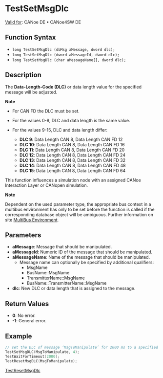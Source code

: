 # TestSetMsgDlc

[Valid for](../../../Shared/FeatureAvailability.md): CANoe DE • CANoe4SW DE

## Function Syntax

- `long TestSetMsgDlc (dbMsg aMessage, dword dlc);`
- `long TestSetMsgDlc (dword aMessageId, dword dlc);`
- `long TestSetMsgDlc (char aMessageName[], dword dlc);`

## Description

The **Data-Length-Code (DLC)** or data length value for the specified message will be adjusted.

**Note**

- For CAN FD the DLC must be set.
- For the values 0-8, DLC and data length is the same value.
- For the values 9-15, DLC and data length differ:

  - **DLC 9**: Data Length CAN 8, Data Length CAN FD 12
  - **DLC 10**: Data Length CAN 8, Data Length CAN FD 16
  - **DLC 11**: Data Length CAN 8, Data Length CAN FD 20
  - **DLC 12**: Data Length CAN 8, Data Length CAN FD 24
  - **DLC 13**: Data Length CAN 8, Data Length CAN FD 32
  - **DLC 14**: Data Length CAN 8, Data Length CAN FD 48
  - **DLC 15**: Data Length CAN 8, Data Length CAN FD 64

This function influences a simulation node with an assigned CANoe Interaction Layer or CANopen simulation.

**Note**

Dependent on the used parameter type, the appropriate bus context in a multibus environment has only to be set before the function is called if the corresponding database object will be ambiguous. Further information on site [MultiBus Environment](../../../Shared/CAPL/General/TestMultiBusEnvironment.md).

## Parameters

- **aMessage**: Message that should be manipulated.
- **aMessageId**: Numeric ID of the message that should be manipulated.
- **aMessageName**: Name of the message that should be manipulated.
  - Message name can optionally be specified by additional qualifiers:
    - MsgName
    - BusName::MsgName
    - TransmitterName::MsgName
    - BusName::TransmitterName::MsgName
- **dlc**: New DLC or data length that is assigned to the message.

## Return Values

- **0**: No error.
- **-1**: General error.

## Example

```c
// set the DLC of message ‘MsgToManipulate’ for 2000 ms to a specified length
TestSetMsgDLC(MsgToManipulate, 4);
TestWaitForTimeout(2000);
TestResetMsgDLC(MsgToManipulate);
```

[TestResetMsgDlc](CAPLfunctionTestResetMsgDlc.md)
